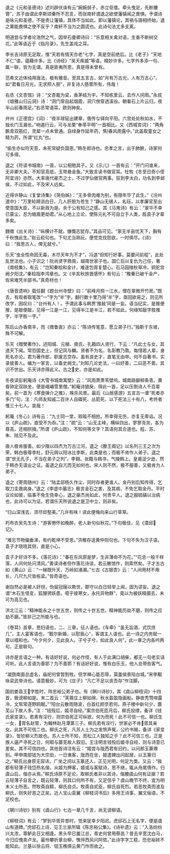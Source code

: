 <!-- { "loadSidebar": true } -->
退之《元和圣德诗》述刘辟伏诛有云“婉婉弱子，赤立伛偻。牵头曳足，先断腰膂”，苏子由谓此李斯颂秦所不忍言，而张南轩谓退之欲使藩镇闻之畏惧。予谓诗是咏元和圣德，不是责让藩镇，其体不当如此。即以藩镇论，其祸与唐相终始，退之果能畏惧之使不反乎？南轩不当为之圆谎也。此诗句法尤多支离。

明道尝与学者论浩然之气，因举石曼卿诗曰：“乐意相关禽对语，生香不断树交花。”此等语近于《指月录》，先生盖戏之耳。

李长吉诗原无足取，惟“天若有情天亦老”七字，真是空前绝后。比《老子》“天地不仁”语，蕴藉许多。比《诗经》“吴天疾威”等语，精妙许多。七字外多添一句、属一联，皆为无谓。真是匪夷所思，真是得未曾有。

范希文近体纯用唐法，极有雅音。至其五言古，如“月有万古光，人有万古心”，如“君看日月光，无求照人胆”，非复诗人肠胃所有，伟哉！

右丞《文杏馆》诗：“文杏裁为梁，香茅结为宇。不知栋里云，去作人间雨。”永叔《琅雅山归云洞》诗：“洞门常自起烟霞，洞穴傍穿透溪谷。朝看石上片云归，夜半山前春雨足。”右丞常语耳，欧则神矣。

弁州《正德宫》《词》：“夜半球钲出建章，俄传な铎向平阳。六宫处处秋如水，不独长门玉漏长。”响遏行云，可与龙栗“奉帚平明”一首相比。又《西城宫词》：“两角鹏青双筋红，灵犀一点未曾通。自绿身作延年药，焦春风雨露中。”此盖取童女之精为药，所谓“红丸”也。

“偷生亦似符天意，未死常疑负国恩。”韩冬郎诗也。忠孝之言，出于肺腑，诗家何可多得。

退之《符读书城南》一首，以公相勉其子。又《示儿》一首有云：“开门问谁来，无非卿大夫。不知官高低，玉带悬金鱼。”大致言读书做官耳。杜牧《冬至日奇小侄阿宜诗》亦然。大率唐代豪杰之士，不过学仙做官两事。狂到李太白，功名到李邺侯，不过如此，不及宋人远矣。

近得许静山《复堂诗集》《哭伯姊》：“无多骨肉难为别，有限年华了此生。”《汾州道中》：“万里轮蹄消白日，几人肝胆为苍生？”静山无锡人，名珏，以孝廉官至出使意国大臣，不以新政为是。余于公有知己之感。其《马嵬诗》有云：“翠华不幸已蒙尘，忍为蛾眉更劫君。”从心地上立论，使陈元礼不可自立于人类，胜袁子才辈多矣。

魏徵《出关诗》：“纵横计不就，慷慨志犹存。”其品可见。“家无半亩忧天下，胸有千秋愧此生。”赵云崧句也。下句尤当熟玩，便觉克伐怨欲，一时俱尽。《诗》曰：“我思古人，俾无就兮。”

乐天“虫全性命因无毒，木尽天年为不才”，冯道“但知行好事，莫要问前程”，此处乱世法也。小子识之！阮尚贤字鼎南，越南世家子也。国亡后以复仇为己任，著《南枝集》，有云：“岂知秦桧和金计，难遂包胥复楚心。石马园陵秋草冷，铜驼宫阙夕阳沈。”秦桧指李鸿章也。又《辛亥秋旅晋感怀》有句云：“椎秦已破千金产，佐宋难凭半部书。”真奇材也！

《唐音遗响》载任翻《题台州寺壁》曰：“前峰月照一江水，僧在翠微开竹房。”既去，有观者取笔改“一”字为“半”字。翻行数十里乃得“半”字，亟回欲易之，则见所改字，因叹曰：“台州有人！。予谓此事与韩贾‘推敲’同是一妄。语当纪实，是推便推，是敲便敲，见得一江是一江，见得半江是半江，若不如此，何缘知敲字胜推字，半字胜一字。”

陈后山办香南丰，而《赠鲁直》亦云：“陈诗传笔意，愿立弟子行。”独靳于东坡，殊不可解。

乐天《赠樊著作》，述阳城、元稹、庾氏、孔戡四人贤行，下云：“凡此士与女，其道天下闻。常恐国史上，但记凤与麟。贤者不为名，名彰教乃敦。每惜若人辈，身死名亦沦。君为著作郎，职废志空存。虽有良史才，直笔无由申。何不自著书，实录彼善人。编为一家言，以备史阙文。”刘知几论史法，一曰好善，二曰恶不善。其识不世出。乐天诗亦得此义。古之史，亦是如此。

冬夜读彭躬庵诗《大雪书城南寓壁》云：“风雨萧萧苇壁呜，城南路僻柳条青。黄昏钟定双趺坐，便是峨嵋雪里僧。”躬庵诗狼戾，得此一首，足以压倒诗人千百辈矣。前一首为《寒食弹介之推》，殊杀风景。最后《山居感游》五言古一章“死者亦多门”句，注：凡师友知戚二百许人自磔死、丛箭死、以下死法三十有八，考终者惟三十七人。哀哉！

躬庵《冬心》诗有云：“九士同一堂，瑕瑜不相抢。所幸得无伤，亦复无卑谄。况以《庐山疏》，直受不为忝。”注：“疏”云：“山无主峰，横纵四出，寥寥尧尧，各为尊高，还相拱揖。”所谓《庐山疏》，不知何等文字？其语何其合道也。程、苏、朱、陆见不及此。

唐人极肯服善。如少陵以四杰为万古江河，退之《滕王阁记》以名列三王之次为荣，韩白极尊李杜，舒元舆以阳冰比李斯，此类是也；而极不肯作人弟子。退之谓“世无孔子，不当在弟子之列”，李翱、张籍与韩书，气陵韩上。皇甫浞少逊，然于韩亦无请业之证。虽退之自亢而无如何也。宋人则不然，极不服善，又极肯为人弟子。

退之《寄周随州》云：“陆孟邱杨久作尘，同时存者更谁人。金丹别后知传得，乞取刀圭救病身。”退之《李虚中墓志》极言金石之害，及其病，不免乞取金丹。平时议论如彼，临事不免生侥幸心，退之豪杰尚如此，何贵平人。退之服硫磺以治病也，此诗可以为证。若谓乐天所说退之是卫中立，则非矣。

“归山深浅去，须尽邱壑美。”几许有味！读此便悔向来山行草草。

朽布衣吴先生诗：“游客倦怀如晚醉，老人新句似秋花。”下句极佳，见《潜邱记》。

“难忘节物偏垂涕，有约乾坤不受恩。”洪稚存送黄仲则句也。下句不失为汉子语。袁子才晓晓其侧，直是小心。

袁子才好诗不多。《落花诗》：“春在东风原是梦，生非薄命不为花。”“花总一般千样落，人间何处问清风。”善读诗者但作落花诗读，若云散馆作，则索然矣。子才五古如《黄山》云：“一梯既升天，万岭如涌潮。”七古《古银杏》云：“人间用材不用长，八尺九尺皆栋梁。”皆奇语也。

谢自然必是被人奸拐，伪留冠屦以欺世，郡守以白日轻举上闻，固为谬妄。退之谓“木石生怪变，狐狸骋妖患。噫乎彼寒女，永托异物群”，竟以为被妖精摄去，未可为高见也。

洪北江云：“精神能永之十世五世，则传之十世五世。精神能历劫不磨，则传之应劫不磨。”皆非己之所能与也。

《卷耳》首章，思妇语也，二、三章，征人语也。《车牵》“虽无旨酒，式饮庶几”，主人宴客语也，“觐尔新婚，以慰我心”，客谓主人语也。此一诗之内务赋一章以唱和也。“今夕何夕，见此良人。子兮子兮，如此良人何”，此一章之内各吟两句，正是联句。

诗亦是言语之一种。有话好好说，何必作怪，有人于此满口胡柴，都无一句老实话可听。此人言语为善耶？为不善耶？有话好好说，惟有白乐玉，他人总带些客气。

“凝旒南面总虚名，庙祀何曾暂割牲。但学禅心能忍辱，莫羞侯景陷台城。”宋李觏咏梁武帝诗也。语意极妙，可为《庄子》“凡亡不足以丧吾存”作注脚。

国初娄县王字胜时，阵忠裕公弟子也。有《辋川诗钞》，其《虞山柳枝词》十四首，极谤柳如是。末二首云：“芙蓉庄上柳如绵，秋水盈盈隐画船。静夜秃骛啼露冷，文鸳常逐野鸥眠。”“阳台云散雨随波，白首红颜奈若何。燕子楼中新句少，蘼芜山下故人多。”注：“钱殁后，姬寻自经。”案宗伯死匝月后，柳氏投缥，备详《钱氏家变录》。若素有淫行，则宗伯死正可纵欲，何为而死！此不可信一也。柳氏生一女，胥名赵管，为翰林赵月潭第三子。柳氏若有淫行，世家必不肯胥其亲女。此其不可信二也。柳氏之死，凡苏人土为之发愤声冤，公约书揭，备详《家变录》，皆钦柳义烈故也。苏人士所不知，而松江人独知之乎？此不可信三也。正是族人逼产寻死之日，何暇与蘼芜故人叙旧。王注明言钱殁后姬寻自经，则与诗意已差矣。其不可信四也。其他首诗注有云：“姬尝与陇西君有旧约，以问郎玉篆赠别。甲申南部钱为大宗伯，一日谯客，陇西在坐，姬遣婢出问起居，以玉篆归之。”柳氏出身原无容讳，广坐之间以玉篆还人，正见光明，何足为类。又云：“我郡有轻薄子钱岱热名偕，从姬为狎客，姬或与客赋诗，思不继，辄从舟尾倩作。归虞山后，偕亦从焉。”柳氏诗原不足论，取柳氏者非以其诗，偕媵虞山何有证据？若云轻薄子自言之，既云轻薄，则其口何所不有，又足信乎？虞山晚节不终，宜为明末义士所恶。然牧斋自黩，柳氏自贞。牧斋自贰臣，柳氏自死烈。若恶牧斋而波及柳氏，则失好恶之正矣。近人宝山袁翼《柳枝词书后》多用王诗事，翼文俪语，不足校也。

《辋川诗钞》别有《虞山行》七古一章几千言，尚无谤柳语。

《柳枝词》有云：“梦到华胥异昔时，觉来犹幸夕阳迟。虎邱石上无名字，便是虞山有道碑。”虎邱石上诗，见王兰泉所辑《陈忠裕公集》。《诗补遗》云：“入洛纷纷兴太浓，尊鲈此日又相逢。黑头早已羞江总，青史何曾用蔡邕？昔去辛宽沈白马，今归应愧卖卢龙。最怜攀折章台柳，憔悴西风问阿侬。”此诗字字工稳，恐忠裕转不能知此。兰基以徐云将、钮玉樵俱云黄门作而收之。

